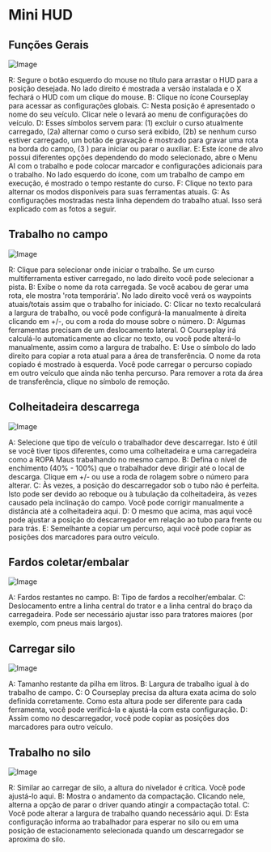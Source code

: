 # Mini HUD

## Funções Gerais

![Image](assets/minihudhelp_general_0_0_478_305.png)


R: Segure o botão esquerdo do mouse no título para arrastar o HUD para a posição desejada. No lado direito é mostrada a versão instalada e o X fechará o HUD com um clique do mouse.
B: Clique no ícone Courseplay para acessar as configurações globais.
C: Nesta posição é apresentado o nome do seu veículo. Clicar nele o levará ao menu de configurações do veículo.
D: Esses símbolos servem para: (1) excluir o curso atualmente carregado, (2a) alternar como o curso será exibido, (2b) se nenhum curso estiver carregado, um botão de gravação é mostrado para gravar uma rota na borda do campo, (3 ) para iniciar ou parar o auxiliar.
E: Este ícone de alvo possui diferentes opções dependendo do modo selecionado, abre o Menu AI com o trabalho e pode colocar marcador e configurações adicionais para o trabalho. No lado esquerdo do ícone, com um trabalho de campo em execução, é mostrado o tempo restante do curso.
F: Clique no texto para alternar os modos disponíveis para suas ferramentas atuais.
G: As configurações mostradas nesta linha dependem do trabalho atual. Isso será explicado com as fotos a seguir.


## Trabalho no campo

![Image](assets/minihudhelp_fieldwork_0_0_478_305.png)


R: Clique para selecionar onde iniciar o trabalho. Se um curso multiferramenta estiver carregado, no lado direito você pode selecionar a pista.
B: Exibe o nome da rota carregada. Se você acabou de gerar uma rota, ele mostra 'rota temporária'. No lado direito você verá os waypoints atuais/totais assim que o trabalho for iniciado.
C: Clicar no texto recalculará a largura de trabalho, ou você pode configurá-la manualmente à direita clicando em +/-, ou com a roda do mouse sobre o número.
D: Algumas ferramentas precisam de um deslocamento lateral. O Courseplay irá calculá-lo automaticamente ao clicar no texto, ou você pode alterá-lo manualmente, assim como a largura de trabalho.
E: Use o símbolo do lado direito para copiar a rota atual para a área de transferência. O nome da rota copiado é mostrado à esquerda. Você pode carregar o percurso copiado em outro veículo que ainda não tenha percurso. Para remover a rota da área de transferência, clique no símbolo de remoção.


## Colheitadeira descarrega

![Image](assets/minihudhelp_combineunload_0_0_478_305.png)


A: Selecione que tipo de veículo o trabalhador deve descarregar. Isto é útil se você tiver tipos diferentes, como uma colheitadeira e uma carregadeira como a ROPA Maus trabalhando no mesmo campo.
B: Defina o nível de enchimento (40% - 100%) que o trabalhador deve dirigir até o local de descarga. Clique em +/- ou use a roda de rolagem sobre o número para alterar.
C: Às vezes, a posição do descarregador sob o tubo não é perfeita. Isto pode ser devido ao reboque ou à tubulação da colheitadeira, às vezes causado pela inclinação do campo. Você pode corrigir manualmente a distância até a colheitadeira aqui.
D: O mesmo que acima, mas aqui você pode ajustar a posição do descarregador em relação ao tubo para frente ou para trás.
E: Semelhante a copiar um percurso, aqui você pode copiar as posições dos marcadores para outro veículo.


## Fardos coletar/embalar

![Image](assets/minihudhelp_balecollect_0_0_478_305.png)


A: Fardos restantes no campo.
B: Tipo de fardos a recolher/embalar.
C: Deslocamento entre a linha central do trator e a linha central do braço da carregadeira. Pode ser necessário ajustar isso para tratores maiores (por exemplo, com pneus mais largos).

## Carregar silo

![Image](assets/minihudhelp_siloloader_0_0_478_305.png)


A: Tamanho restante da pilha em litros.
B: Largura de trabalho igual à do trabalho de campo.
C: O Courseplay precisa da altura exata acima do solo definida corretamente. Como esta altura pode ser diferente para cada ferramenta, você pode verificá-la e ajustá-la com esta configuração.
D: Assim como no descarregador, você pode copiar as posições dos marcadores para outro veículo.


## Trabalho no silo

![Image](assets/minihudhelp_siloworker_0_0_478_305.png)


R: Similar ao carregar de silo, a altura do nivelador é crítica. Você pode ajustá-lo aqui.
B: Mostra o andamento da compactação. Clicando nele, alterna a opção de parar o driver quando atingir a compactação total.
C: Você pode alterar a largura de trabalho quando necessário aqui.
D: Esta configuração informa ao trabalhador para esperar no silo ou em uma posição de estacionamento selecionada quando um descarregador se aproxima do silo.


